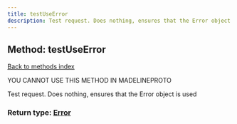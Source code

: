 ```yaml
---
title: testUseError
description: Test request. Does nothing, ensures that the Error object is used
---
```

## Method: testUseError  
[Back to methods index](index.md)


YOU CANNOT USE THIS METHOD IN MADELINEPROTO


Test request. Does nothing, ensures that the Error object is used



### Return type: [Error](../types/Error.md)

